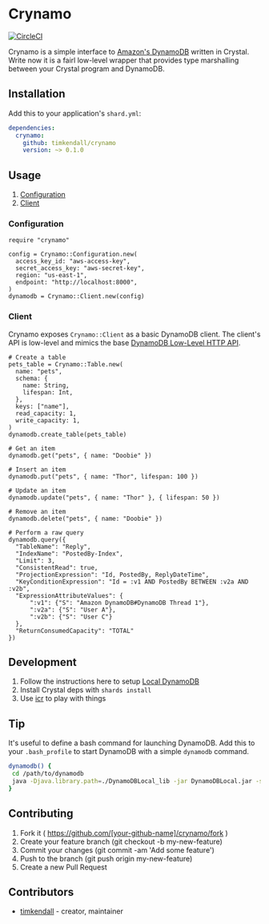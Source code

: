 # Crynamo

[![CircleCI](https://circleci.com/gh/timkendall/crynamo.svg?style=svg&circle-token=cb7f2cd61eadd947d1e775875fe21009526f62d2)](https://circleci.com/gh/timkendall/crynamo)

Crynamo is a simple interface to [Amazon's DynamoDB](https://aws.amazon.com/dynamodb/) written in Crystal. Write now it is a fairl low-level wrapper that provides type marshalling between your Crystal program and DynamoDB.

## Installation

Add this to your application's `shard.yml`:

```yaml
dependencies:
  crynamo:
    github: timkendall/crynamo
    version: ~> 0.1.0
```

## Usage

1. [Configuration](#Configuration)
1. [Client](#Client)

### Configuration

```crystal
require "crynamo"

config = Crynamo::Configuration.new(
  access_key_id: "aws-access-key",
  secret_access_key: "aws-secret-key",
  region: "us-east-1",
  endpoint: "http://localhost:8000",
)
dynamodb = Crynamo::Client.new(config)

```

### Client

Crynamo exposes `Crynamo::Client` as a basic DynamoDB client. The client's API is low-level and mimics the base [DynamoDB Low-Level HTTP API](http://docs.aws.amazon.com/amazondynamodb/latest/developerguide/Programming.LowLevelAPI.html).

```crystal
# Create a table
pets_table = Crynamo::Table.new(
  name: "pets",
  schema: {
    name: String,
    lifespan: Int,
  },
  keys: ["name"],
  read_capacity: 1,
  write_capacity: 1,
)
dynamodb.create_table(pets_table)

# Get an item
dynamodb.get("pets", { name: "Doobie" })

# Insert an item
dynamodb.put("pets", { name: "Thor", lifespan: 100 })

# Update an item
dynamodb.update("pets", { name: "Thor" }, { lifespan: 50 })

# Remove an item
dynamodb.delete("pets", { name: "Doobie" })

# Perform a raw query
dynamodb.query({
  "TableName": "Reply",
  "IndexName": "PostedBy-Index",
  "Limit": 3,
  "ConsistentRead": true,
  "ProjectionExpression": "Id, PostedBy, ReplyDateTime",
  "KeyConditionExpression": "Id = :v1 AND PostedBy BETWEEN :v2a AND :v2b",
  "ExpressionAttributeValues": {
      ":v1": {"S": "Amazon DynamoDB#DynamoDB Thread 1"},
      ":v2a": {"S": "User A"},
      ":v2b": {"S": "User C"}
  },
  "ReturnConsumedCapacity": "TOTAL"
})
```

## Development

1. Follow the instructions here to setup [Local DynamoDB](http://docs.aws.amazon.com/amazondynamodb/latest/developerguide/DynamoDBLocal.html)
1. Install Crystal deps with `shards install`
1. Use [icr](https://github.com/crystal-community/icr) to play with things

## Tip

It's useful to define a bash command for launching DynamoDB. Add this to your `.bash_profile` to start DynamoDB with a simple `dynamodb` command.

```bash
dynamodb() {
 cd /path/to/dynamodb
 java -Djava.library.path=./DynamoDBLocal_lib -jar DynamoDBLocal.jar -sharedDb
}
```

## Contributing

1. Fork it ( https://github.com/[your-github-name]/crynamo/fork )
2. Create your feature branch (git checkout -b my-new-feature)
3. Commit your changes (git commit -am 'Add some feature')
4. Push to the branch (git push origin my-new-feature)
5. Create a new Pull Request

## Contributors

- [timkendall](https://github.com/timkendall)  - creator, maintainer
